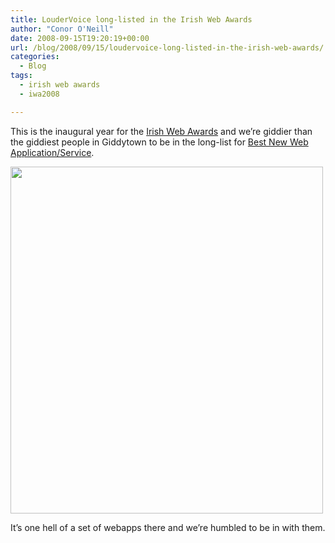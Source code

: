 ```yaml
---
title: LouderVoice long-listed in the Irish Web Awards
author: "Conor O'Neill"
date: 2008-09-15T19:20:19+00:00
url: /blog/2008/09/15/loudervoice-long-listed-in-the-irish-web-awards/
categories:
  - Blog
tags:
  - irish web awards
  - iwa2008

---
```

This is the inaugural year for the [Irish Web Awards][1] and we&#8217;re giddier than the giddiest people in Giddytown to be in the long-list for [Best New Web Application/Service][2].

<img class="alignnone" title="Irish Web Awards" src="https://loudervoice.com/wp-content/uploads/2008/09/15/loudervoice-long-listed-in-the-irish-web-awards/WebAwardsFlyer.jpg" alt="" width="500" height="555" />

It&#8217;s one hell of a set of webapps there and we&#8217;re humbled to be in with them.

 [1]: http://awards.ie/webawards/
 [2]: http://awards.ie/webawards/2008/09/long-listÃ¢â‚¬Å“best-new-web-applicationserviceÃ¢â‚¬Â-category/